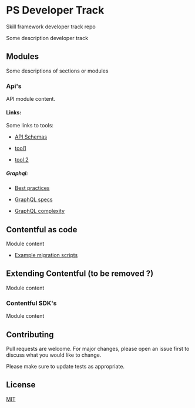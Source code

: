 # PS Developer Track
Skill framework developer track repo

Some description developer track

## Modules

Some descriptions of sections or modules

### Api's

API module content.

#### Links:

Some links to tools:

* [API Schemas](https://github.com/rodrigo-contentful/apis-schemas)

* [tool1](https://www.apollographql.com/docs/react/data/operation-best-practices/)

* [tool 2](https://36-concepts-graphql.netlify.app/specs)

##### Graphql:
* [Best practices](https://www.apollographql.com/docs/react/data/operation-best-practices/)

* [GraphQL specs](https://36-concepts-graphql.netlify.app/specs)

* [GraphQL complexity](https://Internal.wiki.link)

## Contentful as code

Module content

* [Example migration scripts](https://github.com/rodrigo-contentful/ps_developer_track/tree/main/Contentful%20As%20Code/migration%20scripts)

## Extending Contentful (to be removed ?)

Module content

### Contentful SDK's

Module content

## Contributing
Pull requests are welcome. For major changes, please open an issue first to discuss what you would like to change.

Please make sure to update tests as appropriate.

## License
[MIT](https://choosealicense.com/licenses/mit/)
